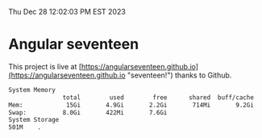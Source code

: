 Thu Dec 28 12:02:03 PM EST 2023

# Angular seventeen


This project is live at [https://angularseventeen.github.io](https://angularseventeen.github.io "seventeen!") thanks to Github.

```bash
System Memory
               total        used        free      shared  buff/cache   available
Mem:            15Gi       4.9Gi       2.2Gi       714Mi       9.2Gi        10Gi
Swap:          8.0Gi       422Mi       7.6Gi
System Storage
501M	.
```
